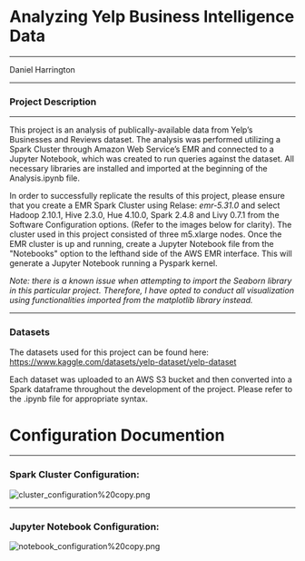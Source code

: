 # Analyzing Yelp Business Intelligence Data
***

Daniel Harrington   
***

### Project Description
***
This project is an analysis of publically-available data from Yelp’s Businesses and Reviews dataset. The analysis was performed utilizing a Spark Cluster through Amazon Web Service’s EMR and connected to a Jupyter Notebook, which was created to run queries against the dataset. All necessary libraries are installed and imported at the beginning of the Analysis.ipynb file.

In order to successfully replicate the results of this project, please ensure that you create a EMR Spark Cluster using Relase: *emr-5.31.0* and select Hadoop 2.10.1, Hive 2.3.0, Hue 4.10.0, Spark 2.4.8 and Livy 0.7.1 from the Software Configuration options. (Refer to the images below for clarity). 
The cluster used in this project consisted of three m5.xlarge nodes. Once the EMR cluster is up and running, create a Jupyter Notebook file from the "Notebooks" option to the lefthand side of the AWS EMR interface. This will generate a Jupyter Notebook running a Pyspark kernel. 

_Note: there is a known issue when attempting to import the Seaborn library in this particular project. Therefore, I have opted to conduct all visualization using functionalities imported from the matplotlib library instead._

***
### Datasets
The datasets used for this project can be found here: https://www.kaggle.com/datasets/yelp-dataset/yelp-dataset

Each dataset was uploaded to an AWS S3 bucket and then converted into a Spark dataframe throughout the development of the project. Please refer to the .ipynb file for appropriate syntax.  


# Configuration Documention
***

### Spark Cluster Configuration: 


![cluster_configuration%20copy.png](attachment:cluster_configuration%20copy.png)

***
### Jupyter Notebook Configuration: 

![notebook_configuration%20copy.png](attachment:notebook_configuration%20copy.png)
